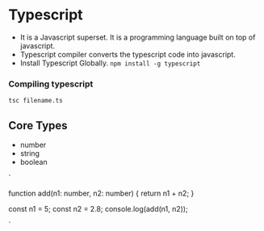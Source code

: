 # Typescript

- It is a Javascript superset. It is a programming language built on top of javascript.
- Typescript compiler converts the typescript code into javascript.
- Install Typescript Globally.
`
 npm install -g typescript
`

### Compiling typescript

` tsc filename.ts `

## Core Types

- number
- string
- boolean


`

function add(n1: number, n2: number) {
  return n1 + n2;
}

const n1 = 5;
const n2 = 2.8;
console.log(add(n1, n2));

`
